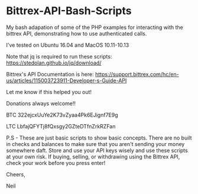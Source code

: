 # Bittrex-API-Bash-Scripts

My bash adapation of some of the PHP examples for interacting with the bittrex API, demonstrating how to use authenticated calls.

I've tested on Ubuntu 16.04 and MacOS 10.11-10.13

Note that jq is required to run these scripts:  https://stedolan.github.io/jq/download/

Bittrex's API Documentation is here:  https://support.bittrex.com/hc/en-us/articles/115003723911-Developer-s-Guide-API

Let me know if this helped you out!

Donations always welcome!!

BTC 322ejcxUuYe2K73vZyaa4Pk6EJignf7E9g

LTC LbfajQFYTj8fQxsgy2GZteDTfnZrkRZFan

P.S - These are just basic scripts to show basic concepts.  There are no built in checks and balances to make sure that you aren't sending your money somewhere daft.  Store and use your API keys wisely and use these scripts at your own risk.  If buying, selling, or withdrawing using the Bittrex API, check your work before you press enter!

Cheers,

Neil
